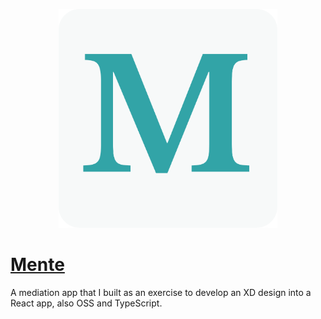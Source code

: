 <p align="center">
  <img src="./public/logo512x512.png" height="350px" width="350px"/>
</p>

# [Mente](http://mente.vercel.app/)

A mediation app that I built as an exercise to develop an XD design into a React app, also OSS and TypeScript.
